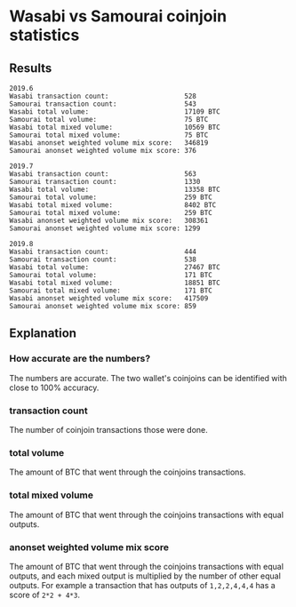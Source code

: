 # Wasabi vs Samourai coinjoin statistics

## Results

```
2019.6
Wasabi transaction count:                   528
Samourai transaction count:                 543
Wasabi total volume:                        17109 BTC
Samourai total volume:                      75 BTC
Wasabi total mixed volume:                  10569 BTC
Samourai total mixed volume:                75 BTC
Wasabi anonset weighted volume mix score:   346819
Samourai anonset weighted volume mix score: 376

2019.7
Wasabi transaction count:                   563
Samourai transaction count:                 1330
Wasabi total volume:                        13358 BTC
Samourai total volume:                      259 BTC
Wasabi total mixed volume:                  8402 BTC
Samourai total mixed volume:                259 BTC
Wasabi anonset weighted volume mix score:   308361
Samourai anonset weighted volume mix score: 1299

2019.8
Wasabi transaction count:                   444
Samourai transaction count:                 538
Wasabi total volume:                        27467 BTC
Samourai total volume:                      171 BTC
Wasabi total mixed volume:                  18851 BTC
Samourai total mixed volume:                171 BTC
Wasabi anonset weighted volume mix score:   417509
Samourai anonset weighted volume mix score: 859
```

## Explanation

### How accurate are the numbers?

The numbers are accurate. The two wallet's coinjoins can be identified with close to 100% accuracy.

###  transaction count

The number of coinjoin transactions those were done.

###  total volume

The amount of BTC that went through the coinjoins transactions.

###  total mixed volume

The amount of BTC that went through the coinjoins transactions with equal outputs.


###  anonset weighted volume mix score

The amount of BTC that went through the coinjoins transactions with equal outputs, and each mixed output is multiplied by the number of other equal outputs.
For example a transaction that has outputs of `1,2,2,4,4,4` has a score of `2*2 + 4*3`.